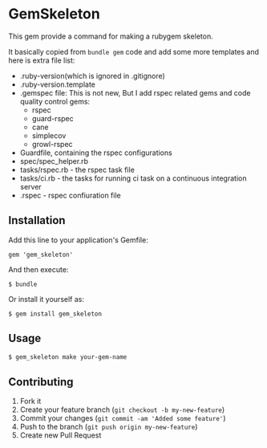 # GemSkeleton

This gem provide a command for making a rubygem skeleton.

It basically copied from ```bundle gem``` code and add some more templates and here is extra file list:

* .ruby-version(which is ignored in .gitignore)
* .ruby-version.template
* .gemspec file: This is not new, But I add rspec related gems and code quality control gems:
    * rspec
    * guard-rspec
    * cane
    * simplecov
    * growl-rspec
* Guardfile, containing the rspec configurations
* spec/spec_helper.rb
* tasks/rspec.rb - the rspec task file
* tasks/ci.rb - the tasks for running ci task on a continuous integration server
* .rspec - rspec confiuration file

## Installation

Add this line to your application's Gemfile:

    gem 'gem_skeleton'

And then execute:

    $ bundle

Or install it yourself as:

    $ gem install gem_skeleton

## Usage

```bash
$ gem_skeleton make your-gem-name
```

## Contributing

1. Fork it
2. Create your feature branch (`git checkout -b my-new-feature`)
3. Commit your changes (`git commit -am 'Added some feature'`)
4. Push to the branch (`git push origin my-new-feature`)
5. Create new Pull Request

